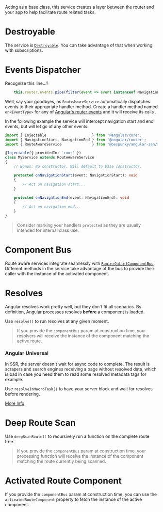 Acting as a base class, this service creates a layer between the router and your app to help facilitate route related tasks.

# Destroyable
The service is [`Destroyable`](/Modules/CoreModule/Destroyable-\(abstract\)). You can take advantage of that when working with subscriptions.

# Events Dispatcher
Recognize this line...?
```typescript
    this.router.events.pipe(filter(event => event instanceof NavigationStart)).subscribe(this.onNavigationStart.bind(this));
```

Well, say your goodbyes, as `RouteAwareService` automatically dispatches events to their appropriate handler method.
Create a handler method named `on<EventType>` for any of [Angular's router events](https://angular.io/guide/router#router-events) and it will receive its calls .

In the following example the service will intercept navigation start and end events, but will let go of any other events:


```typescript
import { Injectable                     } from '@angular/core';
import { NavigationStart, NavigationEnd } from '@angular/router';
import { RouteAwareService              } from '@bespunky/angular-zen/router-x';

@Injectable({ providedIn: 'root' })
class MyService extends RouteAwareService
{
    // Bonus: No constructor. Will default to base constructor.

    protected onNavigationStart(event: NavigationStart): void
    {
        // Act on navigation start...
    }
    
    protected onNavigationEnd(event: NavigationEnd): void
    {
        // Act on navigation end...
    }
}
```

> Consider marking your handlers `protected` as they are usually intended for internal class use.

# Component Bus
Route aware services integrate seamlessly with [`RouterOutletComponentBus`](/Modules/RouterXModule/RouterOutletComponentBus). Different methods in the service take advantage of the bus to provide their caller with the instance of the activated component.

# Resolves
Angular resolves work pretty well, but they don't fit all scenarios. By definition, Angular processes resolves **before** a component is loaded.

Use `resolve()` to run resolves at any given moment.

> If you provide the `componentBus` param at construction time, your resolvers will receive the instance of the component matching the active route.

### Angular Universal
In SSR, the server doesn't wait for async code to complete. The result is scrapers and search engines receiving a page without resolved data, which is bad in case you need them to read some resolved metadata tags for example.

Use `resolveInMacroTask()` to have your server block and wait for resolves before rendering.

[More Info](API)

# Deep Route Scan
Use `deepScanRoute()` to recursively run a function on the complete route tree.

> If you provide the `componentBus` param at construction time, your processing function will receive the instance of the component matching the route currently being scanned.

# Activated Route Component
If you provide the `componentBus` param at construction time, you can use the `activatedRouteComponent` property to fetch the instance of the active component.
